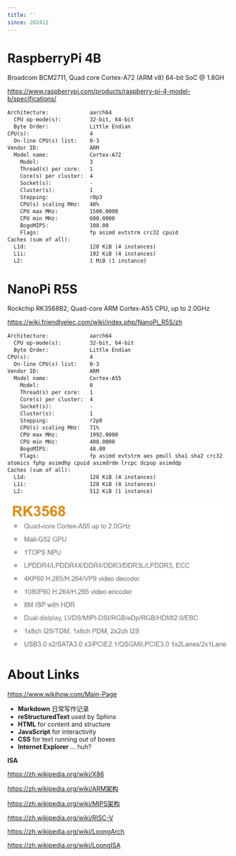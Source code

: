 ```yaml
---
title: ''
since: 202412
---
```



# RaspberryPi 4B

Broadcom BCM2711, Quad core Cortex-A72 (ARM v8) 64-bit SoC @ 1.8GH

<https://www.raspberrypi.com/products/raspberry-pi-4-model-b/specifications/>
```
Architecture:             aarch64
  CPU op-mode(s):         32-bit, 64-bit
  Byte Order:             Little Endian
CPU(s):                   4
  On-line CPU(s) list:    0-3
Vendor ID:                ARM
  Model name:             Cortex-A72
    Model:                3
    Thread(s) per core:   1
    Core(s) per cluster:  4
    Socket(s):            -
    Cluster(s):           1
    Stepping:             r0p3
    CPU(s) scaling MHz:   40%
    CPU max MHz:          1500.0000
    CPU min MHz:          600.0000
    BogoMIPS:             108.00
    Flags:                fp asimd evtstrm crc32 cpuid
Caches (sum of all):      
  L1d:                    128 KiB (4 instances)
  L1i:                    192 KiB (4 instances)
  L2:                     1 MiB (1 instance)
```

# NanoPi R5S

Rockchip RK3568B2, Quad-core ARM Cortex-A55 CPU, up to 2.0GHz

<https://wiki.friendlyelec.com/wiki/index.php/NanoPi_R5S/zh>
```
Architecture:             aarch64
  CPU op-mode(s):         32-bit, 64-bit
  Byte Order:             Little Endian
CPU(s):                   4
  On-line CPU(s) list:    0-3
Vendor ID:                ARM
  Model name:             Cortex-A55
    Model:                0
    Thread(s) per core:   1
    Core(s) per cluster:  4
    Socket(s):            -
    Cluster(s):           1
    Stepping:             r2p0
    CPU(s) scaling MHz:   71%
    CPU max MHz:          1992.0000
    CPU min MHz:          408.0000
    BogoMIPS:             48.00
    Flags:                fp asimd evtstrm aes pmull sha1 sha2 crc32 atomics fphp asimdhp cpuid asimdrdm lrcpc dcpop asimddp
Caches (sum of all):      
  L1d:                    128 KiB (4 instances)
  L1i:                    128 KiB (4 instances)
  L2:                     512 KiB (1 instance)

```

![RK3658](./img/rk3568.jpeg)


# About Links

<https://www.wikihow.com/Main-Page>

- __Markdown__ 日常写作记录
- __reStructuredText__ used by Sphinx
- __HTML__ for content and structure
- __JavaScript__ for interactivity
- __CSS__ for text running out of boxes
- __Internet Explorer__ ... huh?


__ISA__

<https://zh.wikipedia.org/wiki/X86>

<https://zh.wikipedia.org/wiki/ARM架构>

<https://zh.wikipedia.org/wiki/MIPS架构>

<https://zh.wikipedia.org/wiki/RISC-V>

<https://zh.wikipedia.org/wiki/LoongArch>

<https://zh.wikipedia.org/wiki/LoongISA>